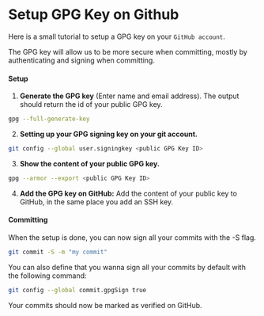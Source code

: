# Setup GPG Key on Github

Here is a small tutorial to setup a GPG key on your `GitHub account`.

The GPG key will allow us to be more secure when committing, mostly by authenticating and signing when committing.

#### Setup

1. **Generate the GPG key** (Enter name and email address). The output should return the id of your public GPG key.

```bash
gpg --full-generate-key
```

2. **Setting up your GPG signing key on your git account.**

```bash
git config --global user.signingkey <public GPG Key ID>
```

3. **Show the content of your public GPG key.**

```bash
gpg --armor --export <public GPG Key ID>
```

4. **Add the GPG key on GitHub:** Add the content of your public key to GitHub, in the same place you add an SSH key.

#### Committing

When the setup is done, you can now sign all your commits with the -S flag.

```bash
git commit -S -m "my commit"
```

You can also define that you wanna sign all your commits by default with the following command:

```bash
git config --global commit.gpgSign true
```

Your commits should now be marked as verified on GitHub.